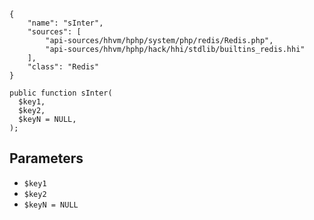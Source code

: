 ``` yamlmeta
{
    "name": "sInter",
    "sources": [
        "api-sources/hhvm/hphp/system/php/redis/Redis.php",
        "api-sources/hhvm/hphp/hack/hhi/stdlib/builtins_redis.hhi"
    ],
    "class": "Redis"
}
```




``` Hack
public function sInter(
  $key1,
  $key2,
  $keyN = NULL,
);
```




## Parameters




+ ` $key1 `
+ ` $key2 `
+ ` $keyN = NULL `
<!-- HHAPIDOC -->
